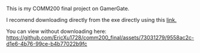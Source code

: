 This is my COMM200 final project on GamerGate.

I recomend downloading directly from the exe directly using this [link.](https://github.com/EricXu1728/comm200_final/blob/main/Comm%20200%20Final.exe)

You can view without downloading here:
https://github.com/EricXu1728/comm200_final/assets/73031279/9558ac2c-d1e6-4b76-99ce-b4b77022b9fc

